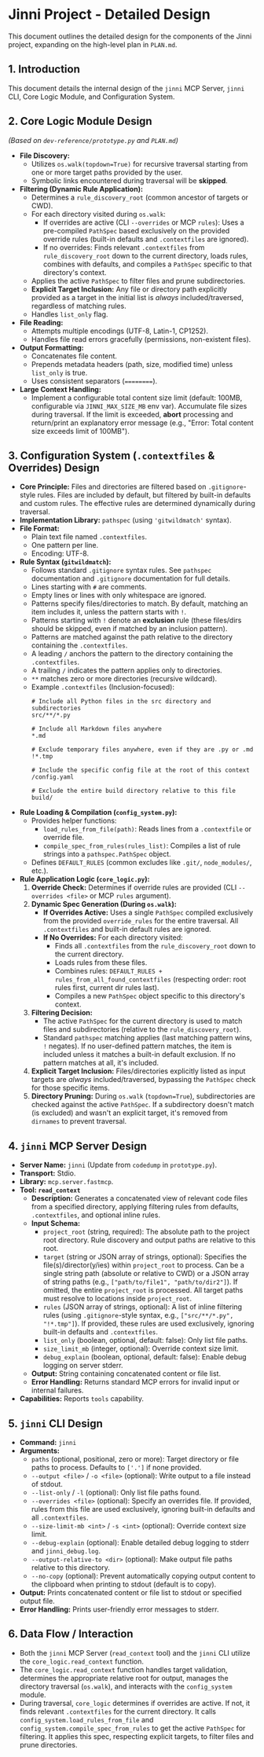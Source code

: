 # Jinni Project - Detailed Design

This document outlines the detailed design for the components of the Jinni project, expanding on the high-level plan in `PLAN.md`.

## 1. Introduction

This document details the internal design of the `jinni` MCP Server, `jinni` CLI, Core Logic Module, and Configuration System.

## 2. Core Logic Module Design

*(Based on `dev-reference/prototype.py` and `PLAN.md`)*

*   **File Discovery:**
    *   Utilizes `os.walk(topdown=True)` for recursive traversal starting from one or more target paths provided by the user.
    *   Symbolic links encountered during traversal will be **skipped**.
   *   **Filtering (Dynamic Rule Application):**
       *   Determines a `rule_discovery_root` (common ancestor of targets or CWD).
       *   For each directory visited during `os.walk`:
           *   If overrides are active (CLI `--overrides` or MCP `rules`): Uses a pre-compiled `PathSpec` based exclusively on the provided override rules (built-in defaults and `.contextfiles` are ignored).
           *   If no overrides: Finds relevant `.contextfiles` from `rule_discovery_root` down to the current directory, loads rules, combines with defaults, and compiles a `PathSpec` specific to that directory's context.
       *   Applies the active `PathSpec` to filter files and prune subdirectories.
       *   **Explicit Target Inclusion:** Any file or directory path explicitly provided as a target in the initial list is *always* included/traversed, regardless of matching rules.
       *   Handles `list_only` flag.
*   **File Reading:**
    *   Attempts multiple encodings (UTF-8, Latin-1, CP1252).
    *   Handles file read errors gracefully (permissions, non-existent files).
*   **Output Formatting:**
    *   Concatenates file content.
    *   Prepends metadata headers (path, size, modified time) unless `list_only` is true.
    *   Uses consistent separators (`========`).
*   **Large Context Handling:**
    *   Implement a configurable total content size limit (default: 100MB, configurable via `JINNI_MAX_SIZE_MB` env var). Accumulate file sizes during traversal. If the limit is exceeded, **abort** processing and return/print an explanatory error message (e.g., "Error: Total content size exceeds limit of 100MB").

## 3. Configuration System (`.contextfiles` & Overrides) Design

*   **Core Principle:** Files and directories are filtered based on `.gitignore`-style rules. Files are included by default, but filtered by built-in defaults and custom rules. The effective rules are determined dynamically during traversal.
*   **Implementation Library:** `pathspec` (using `'gitwildmatch'` syntax).
*   **File Format:**
    *   Plain text file named `.contextfiles`.
    *   One pattern per line.
    *   Encoding: UTF-8.
*   **Rule Syntax (`gitwildmatch`):**
    *   Follows standard `.gitignore` syntax rules. See `pathspec` documentation and `.gitignore` documentation for full details.
    *   Lines starting with `#` are comments.
    *   Empty lines or lines with only whitespace are ignored.
    *   Patterns specify files/directories to match. By default, matching an item includes it, unless the pattern starts with `!`.
    *   Patterns starting with `!` denote an **exclusion** rule (these files/dirs should be skipped, even if matched by an inclusion pattern).
    *   Patterns are matched against the path relative to the directory containing the `.contextfiles`.
    *   A leading `/` anchors the pattern to the directory containing the `.contextfiles`.
    *   A trailing `/` indicates the pattern applies only to directories.
    *   `**` matches zero or more directories (recursive wildcard).
    *   Example `.contextfiles` (Inclusion-focused):
        ```
        # Include all Python files in the src directory and subdirectories
        src/**/*.py

        # Include all Markdown files anywhere
        *.md

        # Exclude temporary files anywhere, even if they are .py or .md
        !*.tmp

        # Include the specific config file at the root of this context
        /config.yaml

        # Exclude the entire build directory relative to this file
        build/
        ```
*   **Rule Loading & Compilation (`config_system.py`):**
    *   Provides helper functions:
        *   `load_rules_from_file(path)`: Reads lines from a `.contextfile` or override file.
        *   `compile_spec_from_rules(rules_list)`: Compiles a list of rule strings into a `pathspec.PathSpec` object.
    *   Defines `DEFAULT_RULES` (common excludes like `.git/`, `node_modules/`, etc.).
*   **Rule Application Logic (`core_logic.py`):**
    1.  **Override Check:** Determines if override rules are provided (CLI `--overrides <file>` or MCP `rules` argument).
    2.  **Dynamic Spec Generation (During `os.walk`):**
        *   **If Overrides Active:** Uses a single `PathSpec` compiled exclusively from the provided `override_rules` for the entire traversal. All `.contextfiles` and built-in default rules are ignored.
        *   **If No Overrides:** For each directory visited:
            *   Finds all `.contextfiles` from the `rule_discovery_root` down to the current directory.
            *   Loads rules from these files.
            *   Combines rules: `DEFAULT_RULES + rules_from_all_found_contextfiles` (respecting order: root rules first, current dir rules last).
            *   Compiles a new `PathSpec` object specific to this directory's context.
    3.  **Filtering Decision:**
        *   The active `PathSpec` for the current directory is used to match files and subdirectories (relative to the `rule_discovery_root`).
        *   Standard `pathspec` matching applies (last matching pattern wins, `!` negates). If no user-defined pattern matches, the item is included unless it matches a built-in default exclusion. If no pattern matches at all, it's included.
    4.  **Explicit Target Inclusion:** Files/directories explicitly listed as input targets are *always* included/traversed, bypassing the `PathSpec` check for those specific items.
    5.  **Directory Pruning:** During `os.walk` (`topdown=True`), subdirectories are checked against the active `PathSpec`. If a subdirectory doesn't match (is excluded) and wasn't an explicit target, it's removed from `dirnames` to prevent traversal.

## 4. `jinni` MCP Server Design

*   **Server Name:** `jinni` (Update from `codedump` in `prototype.py`).
*   **Transport:** Stdio.
*   **Library:** `mcp.server.fastmcp`.
*   **Tool: `read_context`**
    *   **Description:** Generates a concatenated view of relevant code files from a specified directory, applying filtering rules from defaults, `.contextfiles`, and optional inline rules.
    *   **Input Schema:**
        *   `project_root` (string, required): The absolute path to the project root directory. Rule discovery and output paths are relative to this root.
        *   `target` (string or JSON array of strings, optional): Specifies the file(s)/director(y/ies) within `project_root` to process. Can be a single string path (absolute or relative to CWD) or a JSON array of string paths (e.g., `["path/to/file1", "path/to/dir2"]`). If omitted, the entire `project_root` is processed. All target paths must resolve to locations inside `project_root`.
        *   `rules` (JSON array of strings, optional): A list of inline filtering rules (using `.gitignore`-style syntax, e.g., `["src/**/*.py", "!*.tmp"]`). If provided, these rules are used exclusively, ignoring built-in defaults and `.contextfiles`.
        *   `list_only` (boolean, optional, default: false): Only list file paths.
        *   `size_limit_mb` (integer, optional): Override context size limit.
        *   `debug_explain` (boolean, optional, default: false): Enable debug logging on server stderr.
    *   **Output:** String containing concatenated content or file list.
    *   **Error Handling:** Returns standard MCP errors for invalid input or internal failures.
*   **Capabilities:** Reports `tools` capability.

## 5. `jinni` CLI Design

*   **Command:** `jinni`
*   **Arguments:**
    *   `paths` (optional, positional, zero or more): Target directory or file paths to process. Defaults to `['.']` if none provided.
    *   `--output <file>` / `-o <file>` (optional): Write output to a file instead of stdout.
    *   `--list-only` / `-l` (optional): Only list file paths found.
    *   `--overrides <file>` (optional): Specify an overrides file. If provided, rules from this file are used exclusively, ignoring built-in defaults and all `.contextfiles`.
    *   `--size-limit-mb <int>` / `-s <int>` (optional): Override context size limit.
    *   `--debug-explain` (optional): Enable detailed debug logging to stderr and `jinni_debug.log`.
    *   `--output-relative-to <dir>` (optional): Make output file paths relative to this directory.
    *   `--no-copy` (optional): Prevent automatically copying output content to the clipboard when printing to stdout (default is to copy).
*   **Output:** Prints concatenated content or file list to stdout or specified output file.
*   **Error Handling:** Prints user-friendly error messages to stderr.

## 6. Data Flow / Interaction

*   Both the `jinni` MCP Server (`read_context` tool) and the `jinni` CLI utilize the `core_logic.read_context` function.
*   The `core_logic.read_context` function handles target validation, determines the appropriate relative root for output, manages the directory traversal (`os.walk`), and interacts with the `config_system` module.
*   During traversal, `core_logic` determines if overrides are active. If not, it finds relevant `.contextfiles` for the current directory. It calls `config_system.load_rules_from_file` and `config_system.compile_spec_from_rules` to get the active `PathSpec` for filtering. It applies this spec, respecting explicit targets, to filter files and prune directories.